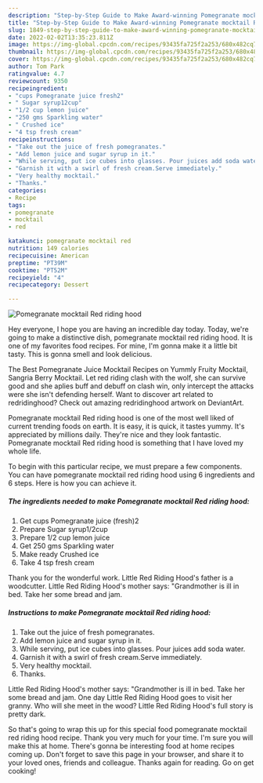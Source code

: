 ```yaml
---
description: "Step-by-Step Guide to Make Award-winning Pomegranate mocktail Red riding hood"
title: "Step-by-Step Guide to Make Award-winning Pomegranate mocktail Red riding hood"
slug: 1849-step-by-step-guide-to-make-award-winning-pomegranate-mocktail-red-riding-hood
date: 2022-02-02T13:35:23.811Z
image: https://img-global.cpcdn.com/recipes/93435fa725f2a253/680x482cq70/pomegranate-mocktail-red-riding-hood-recipe-main-photo.jpg
thumbnail: https://img-global.cpcdn.com/recipes/93435fa725f2a253/680x482cq70/pomegranate-mocktail-red-riding-hood-recipe-main-photo.jpg
cover: https://img-global.cpcdn.com/recipes/93435fa725f2a253/680x482cq70/pomegranate-mocktail-red-riding-hood-recipe-main-photo.jpg
author: Tom Park
ratingvalue: 4.7
reviewcount: 9350
recipeingredient:
- "cups Pomegranate juice fresh2"
- " Sugar syrup12cup"
- "1/2 cup lemon juice"
- "250 gms Sparkling water"
- " Crushed ice"
- "4 tsp fresh cream"
recipeinstructions:
- "Take out the juice of fresh pomegranates."
- "Add lemon juice and sugar syrup in it."
- "While serving, put ice cubes into glasses. Pour juices add soda water."
- "Garnish it with a swirl of fresh cream.Serve immediately."
- "Very healthy mocktail."
- "Thanks."
categories:
- Recipe
tags:
- pomegranate
- mocktail
- red

katakunci: pomegranate mocktail red 
nutrition: 149 calories
recipecuisine: American
preptime: "PT39M"
cooktime: "PT52M"
recipeyield: "4"
recipecategory: Dessert

---
```



![Pomegranate mocktail Red riding hood](https://img-global.cpcdn.com/recipes/93435fa725f2a253/680x482cq70/pomegranate-mocktail-red-riding-hood-recipe-main-photo.jpg)

Hey everyone, I hope you are having an incredible day today. Today, we're going to make a distinctive dish, pomegranate mocktail red riding hood. It is one of my favorites food recipes. For mine, I'm gonna make it a little bit tasty. This is gonna smell and look delicious.

The Best Pomegranate Juice Mocktail Recipes on Yummly Fruity Mocktail, Sangria Berry Mocktail. Let red riding clash with the wolf, she can survive good and she aplies buff and debuff on clash win, only intercept the attacks were she isn&#39;t defending herself. Want to discover art related to redridinghood? Check out amazing redridinghood artwork on DeviantArt.

Pomegranate mocktail Red riding hood is one of the most well liked of current trending foods on earth. It is easy, it is quick, it tastes yummy. It's appreciated by millions daily. They're nice and they look fantastic. Pomegranate mocktail Red riding hood is something that I have loved my whole life.


To begin with this particular recipe, we must prepare a few components. You can have pomegranate mocktail red riding hood using 6 ingredients and 6 steps. Here is how you can achieve it.

<!--inarticleads1-->

##### The ingredients needed to make Pomegranate mocktail Red riding hood:

1. Get cups Pomegranate juice (fresh)2
1. Prepare  Sugar syrup1/2cup
1. Prepare 1/2 cup lemon juice
1. Get 250 gms Sparkling water
1. Make ready  Crushed ice
1. Take 4 tsp fresh cream


Thank you for the wonderful work. Little Red Riding Hood&#39;s father is a woodcutter. Little Red Riding Hood&#39;s mother says: &#34;Grandmother is ill in bed. Take her some bread and jam. 

<!--inarticleads2-->

##### Instructions to make Pomegranate mocktail Red riding hood:

1. Take out the juice of fresh pomegranates.
1. Add lemon juice and sugar syrup in it.
1. While serving, put ice cubes into glasses. Pour juices add soda water.
1. Garnish it with a swirl of fresh cream.Serve immediately.
1. Very healthy mocktail.
1. Thanks.


Little Red Riding Hood&#39;s mother says: &#34;Grandmother is ill in bed. Take her some bread and jam. One day Little Red Riding Hood goes to visit her granny. Who will she meet in the wood? Little Red Riding Hood&#39;s full story is pretty dark. 

So that's going to wrap this up for this special food pomegranate mocktail red riding hood recipe. Thank you very much for your time. I'm sure you will make this at home. There's gonna be interesting food at home recipes coming up. Don't forget to save this page in your browser, and share it to your loved ones, friends and colleague. Thanks again for reading. Go on get cooking!
